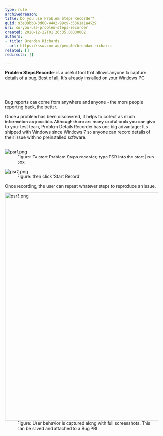 ```yaml
---
type: rule
archivedreason: 
title: Do you use Problem Steps Recorder?
guid: 93e39bb8-3d60-4482-99c9-65361a1a4529
uri: do-you-use-problem-steps-recorder
created: 2020-12-22T01:26:35.0000000Z
authors:
- title: Brendan Richards
  url: https://ssw.com.au/people/brendan-richards
related: []
redirects: []

---
```



<p class="ssw15-rteElement-P"><b>​​Problem Steps Recorder</b> is a useful&#160;tool that allows anyone to capture details of a bug. Best of all, It's already installed on your&#160;Windows PC!​<br></p>
<br><excerpt class='endintro'></excerpt><br>
<p class="ssw15-rteElement-P">​Bug&#160;reports can come from anywhere and anyone&#160;- the more people reporting back, the better.&#160;​​<br></p><p class="ssw15-rteElement-P">Once a problem has been discovered, it helps to&#160;collect as much information as possible. Although there are many useful&#160;tools you can give to your test team, Problem Details Recorder has one big advantage&#58; It's shipped with Windows since Windows 7 so anyone can record details of their issue with no preinstalled software.​​<br><br></p><dl class="image"><dt><img src="/SiteAssets/do-you-use-problem-steps-recorder/psr1.png" alt="psr1.png" /></dt><dd>Figure&#58;&#160;To start Problem Steps recorder, type PSR into the start | run box&#160;</dd></dl><dl class="image"><dt>​​​<img src="/SiteAssets/do-you-use-problem-steps-recorder/psr2.png" alt="psr2.png" /></dt><dd>Figure&#58; then click 'Start&#160;Record'</dd></dl><p>Once recording, the user can repeat whatever steps to reproduce an issue.<br></p><dl class="image"><dt><img src="/SiteAssets/do-you-use-problem-steps-recorder/psr3.png" alt="psr3.png" style="width&#58;750px;" /></dt><dd>Figure&#58;&#160;User behavior is captured along with full screenshots. This can be saved and attached to a Bug PBI​<span style="color&#58;#444444;">​</span></dd></dl>


